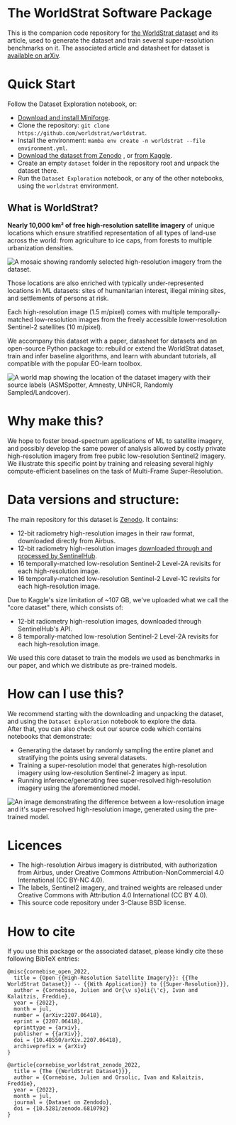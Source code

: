 # The WorldStrat Software Package

This is the companion code repository for [the WorldStrat dataset](https://zenodo.org/record/6810792) and its article, used to generate the dataset and train several super-resolution benchmarks on it. The associated article and datasheet for dataset is [available on arXiv](https://arxiv.org/abs/2207.06418).

# Quick Start
Follow the Dataset Exploration notebook, or:
- [Download and install Miniforge](https://github.com/conda-forge/miniforge/releases/tag/4.12.0-2).
- Clone the repository: `git clone https://github.com/worldstrat/worldstrat`.
- Install the environment: `mamba env create -n worldstrat --file environment.yml`.
- [Download the dataset from Zenodo](https://zenodo.org/record/6810792) , or [from Kaggle](https://www.kaggle.com/datasets/jucor1/worldstrat).
- Create an empty `dataset` folder in the repository root and unpack the dataset there.
- Run the `Dataset Exploration` notebook, or any of the other notebooks, using the `worldstrat` environment.

## What is WorldStrat?

**Nearly 10,000 km² of free high-resolution satellite imagery** of unique locations which ensure stratified representation of all types of land-use across the world: from agriculture to ice caps, from forests to multiple urbanization densities.

![A mosaic showing randomly selected high-resolution imagery from the dataset.](https://i.imgur.com/cESfjpB.png)

Those locations are also enriched with typically under-represented locations in ML datasets: sites of humanitarian interest, illegal mining sites, and settlements of persons at risk.

Each high-resolution image (1.5 m/pixel) comes with multiple temporally-matched low-resolution images from the freely accessible lower-resolution Sentinel-2 satellites (10 m/pixel). 

We accompany this dataset with a paper, datasheet for datasets and an open-source Python package to: rebuild or extend the WorldStrat dataset, train and infer baseline algorithms, and learn with abundant tutorials, all compatible with the popular EO-learn toolbox.

![A world map showing the location of the dataset imagery with their source labels (ASMSpotter, Amnesty, UNHCR, Randomly Sampled/Landcover).](https://i.imgur.com/QLpnXE5.jpeg)

# Why make this?

We hope to foster broad-spectrum applications of ML to satellite imagery, and possibly develop the same power of analysis allowed by costly private high-resolution imagery from free public low-resolution Sentinel2 imagery. We illustrate this specific point by training and releasing several highly compute-efficient baselines on the task of Multi-Frame Super-Resolution. 

# Data versions and structure:
The main repository for this dataset is [Zenodo](https://zenodo.org/record/6810792).
It contains:
- 12-bit radiometry high-resolution images in their raw format, downloaded directly from Airbus.
- 12-bit radiometry high-resolution images [downloaded through and processed by SentinelHub](https://docs.sentinel-hub.com/api/latest/data/airbus/spot/).
- 16 temporally-matched low-resolution Sentinel-2 Level-2A revisits for each high-resolution image.
- 16 temporally-matched low-resolution Sentinel-2 Level-1C revisits for each high-resolution image.

Due to Kaggle's size limitation of ~107 GB, we've uploaded what we call the "core dataset" there, which consists of:

- 12-bit radiometry high-resolution images, downloaded through SentinelHub's API.
- 8 temporally-matched low-resolution Sentinel-2 Level-2A revisits for each high-resolution image.

We used this core dataset to train the models we used as benchmarks in our paper, and which we distribute as pre-trained models.



# How can I use this?

We recommend starting with the downloading and unpacking the dataset, and using the `Dataset Exploration` notebook to explore the data.  
After that, you can also check out our source code which contains notebooks that demonstrate:

- Generating the dataset by randomly sampling the entire planet and stratifying the points using several datasets.
- Training a super-resolution model that generates high-resolution imagery using low-resolution Sentinel-2 imagery as input. 
- Running inference/generating free super-resolved high-resolution imagery using the aforementioned model.

![An image demonstrating the difference between a low-resolution image and it's super-resolved high-resolution image, generated using the pre-trained model.](https://i.imgur.com/aVL9Jy4.png)

# Licences 

- The high-resolution Airbus imagery is distributed, with authorization from Airbus, under Creative Commons Attribution-NonCommercial 4.0 International (CC BY-NC 4.0).
- The labels, Sentinel2 imagery, and trained weights are released under Creative Commons with Attribution 4.0 International (CC BY 4.0).
- This source code repository under 3-Clause BSD license.

# How to cite

If you use this package or the associated dataset, please kindly cite these following BibTeX entries:

```
@misc{cornebise_open_2022,
  title = {Open {{High-Resolution Satellite Imagery}}: {{The WorldStrat Dataset}} -- {{With Application}} to {{Super-Resolution}}},
  author = {Cornebise, Julien and Or{\v s}oli{\'c}, Ivan and Kalaitzis, Freddie},
  year = {2022},
  month = jul,
  number = {arXiv:2207.06418},
  eprint = {2207.06418},
  eprinttype = {arxiv},
  publisher = {{arXiv}},
  doi = {10.48550/arXiv.2207.06418},
  archiveprefix = {arXiv}
}

@article{cornebise_worldstrat_zenodo_2022,
  title = {The {{WorldStrat Dataset}}},
  author = {Cornebise, Julien and Orsolic, Ivan and Kalaitzis, Freddie},
  year = {2022},
  month = jul,
  journal = {Dataset on Zendodo},
  doi = {10.5281/zenodo.6810792}
}
```
